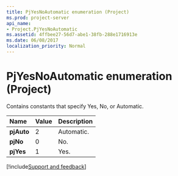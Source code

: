 ```yaml
---
title: PjYesNoAutomatic enumeration (Project)
ms.prod: project-server
api_name:
- Project.PjYesNoAutomatic
ms.assetid: 4ffbee27-56d7-abe1-38fb-288e1716913e
ms.date: 06/08/2017
localization_priority: Normal
---
```



# PjYesNoAutomatic enumeration (Project)

Contains constants that specify Yes, No, or Automatic.



|Name|Value|Description|
|:-----|:-----|:-----|
|**pjAuto**|2|Automatic.|
|**pjNo**|0|No.|
|**pjYes**|1|Yes.|

[!include[Support and feedback](~/includes/feedback-boilerplate.md)]